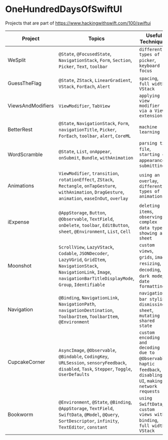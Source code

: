 # OneHundredDaysOfSwiftUI
Projects that are part of https://www.hackingwithswift.com/100/swiftui

| Project | Topics | Useful Techniques |
|---------|--------|-------------------|
| WeSplit  | `@State`, `@FocusedState`, `NavigationStack`, `Form`, `Section`, `Picker`, `Text`, `toolbar` | `different types of picker`, `keyboard focus` |
| GuessTheFlag | `@State`, `ZStack`, `LinearGradient`, `VStack`, `ForEach`, `Alert` | `spacing`, `full width VStack` |
| ViewsAndModifiers | `ViewModifier`, `TabView` | `applying view modifier via a View extension` |
| BetterRest | `@State`, `NavigationStack`, `Form`, `navigationTitle`, `Picker`, `ForEach`, `toolbar`, `alert`, `CoreML` | `machine learning` |
| WordScramble | `@State`, `List`, `onAppear`, `onSubmit`, `Bundle`, `withAnimation`| `parsing txt file`, `starting on appearance`, `submitting`|
| Animations | `ViewModifier`, `transition`, `rotationEffect`, `ZStack`, `Rectangle`, `onTapGesture`, `withAnimation`, `DragGesture`, `animation`, `easeInOut`, `overlay` | `using an overlay`, `different types of animation` |
| iExpense | `@AppStorage`, `Button`, `@Observable`, `TextField`, `onDelete`, `toolbar`, `EditButton`, `sheet`, `@Environment`, `List`, `Cell` | `deleting items`, `observing complex data types`, `showing a sheet` |
| Moonshot | `ScrollView`, `LazyVStack`, `Codable`, `JSONDecoder`, `LazyVGrid`, `GridItem`, `NavigationStack`, `NavigationLink`, `Image`, `navigationBarTitleDisplayMode`, `Group`, `Identifiable` | `custom views`, `grids`, `image resizing`, `decoding`, `dark mode`, `date formatting` |
| Navigation | `@Binding`, `NavigationLink`, `NavigationPath`, `navigationDestination`, `ToolbarItem`, `ToolbarItem`, `@Environment` | `navigation bar styling`, `dismissing sheet`, `mutating shared state`|
| CupcakeCorner | `AsyncImage`, `@Observable`, `@Bindable`, `CodingKey`, `URLSession`, `sensoryFeedback`, `disabled`, `Task`, `Stepper`, `Toggle`, `UserDefaults` | `custom encoding and decoding due to @Observable`, `haptic feedback`, `disabling UI`, `making network requests` |
| Bookworm | `@Environment`, `@State`, `@Binding`, `@AppStorage`, `TextField`, `SwiftData`, `@Model`, `@Query`, `SortDescriptor`, `infinity`, `TextEditor`, `constant` | `using SwiftData`, `custom views with binding`, `full width VStack` |
